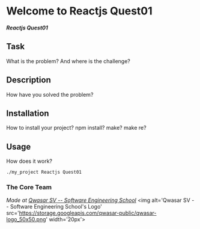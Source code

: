 # Welcome to Reactjs Quest01
***Reactjs Quest01***

## Task
What is the problem? And where is the challenge?

## Description
How have you solved the problem?

## Installation
How to install your project? npm install? make? make re?

## Usage
How does it work?
```
./my_project Reactjs Quest01
```

### The Core Team


<span><i>Made at <a href='https://qwasar.io'>Qwasar SV -- Software Engineering School</a></i></span>
<span><img alt='Qwasar SV -- Software Engineering School's Logo' src='https://storage.googleapis.com/qwasar-public/qwasar-logo_50x50.png' width='20px'></span>
